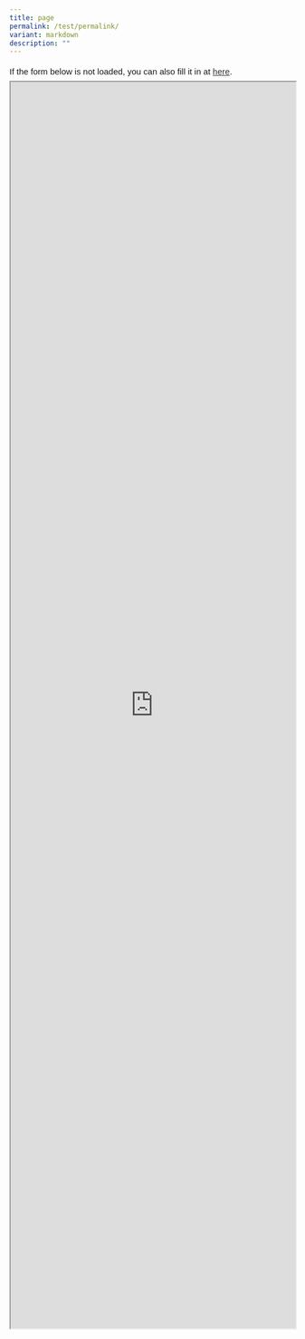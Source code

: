 ```yaml
---
title: page
permalink: /test/permalink/
variant: markdown
description: ""
---
```

<div style="font-family:Sans-Serif;font-size:15px;color:#000;opacity:0.9;padding-top:5px;padding-bottom:8px">If the form below is not loaded, you can also fill it in at <a href="https://form.gov.sg/65b28a396f26938cf7d90f6f">here</a>.</div>

<!-- Change the width and height values to suit you best -->
<iframe style="width:100%;height:2200px" src="https://form.gov.sg/65b28a396f26938cf7d90f6f" id="iframe"></iframe>
